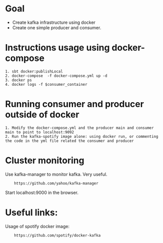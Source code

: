 # Goal
* Create kafka infrastructure using docker
* Create one simple producer and consumer.

# Instructions usage using docker-compose
    1. sbt docker:publishLocal
    2. docker-compose  -f docker-compose.yml up -d
    3. docker ps
    4. docker logs -f $consumer_container

# Running consumer and producer outside of docker
    1. Modify the docker-compose.yml and the producer main and consumer main to point to localhost:9092
    2. Run the kafka-spotify image alone: using docker run, or commenting the code in the yml file related the consumer and producer
    
# Cluster monitoring
Use kafka-manager to monitor kafka. Very useful.

        https://github.com/yahoo/kafka-manager

Start localhost:9000 in the browser.


# Useful links:
Usage of spotify docker image:

        https://github.com/spotify/docker-kafka
